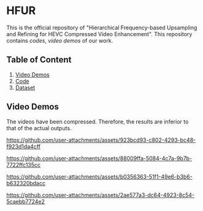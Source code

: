 # HFUR
This is the official repository of "Hierarchical Frequency-based Upsampling and Refining for HEVC Compressed Video Enhancement". This repository contains *codes*, *video demos* of our work.

## Table of Content
1. [Video Demos](#video-demos)
2. [Code](#code)
3. [Dataset](#dataset)


## Video Demos
The videos have been compressed. Therefore, the results are inferior to that of the actual outputs.

https://github.com/user-attachments/assets/923bcd93-c802-4293-bc48-f923d1da4cff

https://github.com/user-attachments/assets/88009ffa-5084-4c7a-9b7b-7722ffc135cc

https://github.com/user-attachments/assets/b0356363-51f1-49e6-b3b6-b632320bdacc

https://github.com/user-attachments/assets/2ae577a3-dc64-4923-8c54-5caebb7724e2
